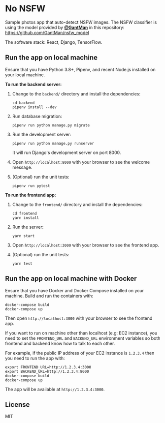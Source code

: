 No NSFW 
=======
Sample photos app that auto-detect NSFW images. The NSFW classifier is using the model provided 
by <a href="https://github.com/GantMan"><strong>@GantMan</strong></a> in this repository: 
https://github.com/GantMan/nsfw_model

The software stack: React, Django, TensorFlow.

Run the app on local machine
----------------------------
Ensure that you have Python 3.8+, Pipenv, and recent Node.js installed on your local machine.

**To run the backend server:**

1.  Change to the `backend/` directory and install the dependencies:

        cd backend
        pipenv install --dev

1.  Run database migration:

        pipenv run python manage.py migrate

1.  Run the development server:

        pipenv run python manage.py runserver

    It will run Django's development server on port 8000.
        
1.  Open `http://localhost:8000` with your browser to see the welcome message.

1.  (Optional) run the unit tests:

        pipenv run pytest

**To run the frontend app:**

1.  Change to the `frontend/` directory and install the dependencies:

        cd frontend
        yarn install

1.  Run the server:

        yarn start

1.  Open `http://localhost:3000` with your browser to see the frontend app.

1.  (Optional) run the unit tests:

        yarn test

Run the app on local machine with Docker
----------------------------------------

Ensure that you have Docker and Docker Compose installed on your machine. Build and 
run the containers with:

    docker-compose build
    docker-compose up

Then open `http://localhost:3000` with your browser to see the frontend app.

If you want to run on machine other than localhost (e.g: EC2 instance), you need to 
set the `FRONTEND_URL` and `BACKEND_URL` environment variables so both frontend and 
backend know how to talk to each other.

For example, if the public IP address of your EC2 instance is `1.2.3.4` then you need 
to run the app with:

    export FRONTEND_URL=http://1.2.3.4:3000 
    export BACKEND_URL=http://1.2.3.4:8000 
    docker-compose build
    docker-compose up

The app will be available at `http://1.2.3.4:3000`.

License
-------
MIT
